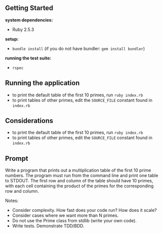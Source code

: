 ## Getting Started

**system dependencies:**
 - Ruby 2.5.3

**setup:**
 - `bundle install` (if you do not have bundler: `gem install bundler`)

**running the test suite:**
 - `rspec`


## Running the application

  - to print the default table of the first 10 primes, run `ruby index.rb`
  - to print tables of other primes, edit the `SOURCE_FILE` constant found in `index.rb`


## Considerations

  - to print the default table of the first 10 primes, run `ruby index.rb`
  - to print tables of other primes, edit the `SOURCE_FILE` constant found in `index.rb`


## Prompt

Write a program that prints out a multiplication table of the first 10 prime numbers.
The program must run from the command line and print one table to STDOUT.
The first row and column of the table should have 10 primes, with each cell containing the
product of the primes for the corresponding row and column.

Notes:
- Consider complexity. How fast does your code run? How does it scale?
- Consider cases where we want more than N primes.
- Do not use the Prime class from stdlib (write your own code).
- Write tests. Demonstrate TDD/BDD.

